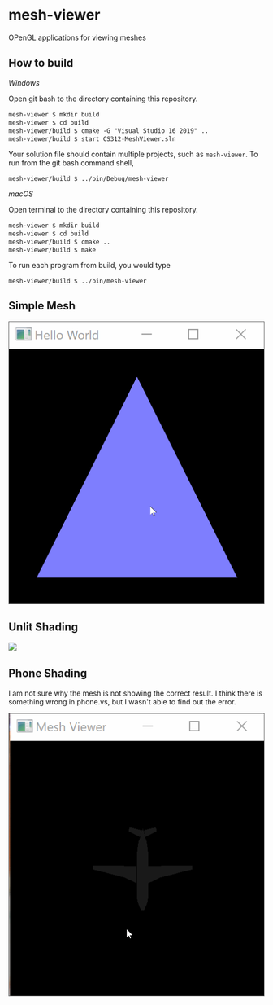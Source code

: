 # mesh-viewer

OPenGL applications for viewing meshes

## How to build

*Windows*

Open git bash to the directory containing this repository.

```
mesh-viewer $ mkdir build
mesh-viewer $ cd build
mesh-viewer/build $ cmake -G "Visual Studio 16 2019" ..
mesh-viewer/build $ start CS312-MeshViewer.sln
```

Your solution file should contain multiple projects, such as `mesh-viewer`.
To run from the git bash command shell, 

```
mesh-viewer/build $ ../bin/Debug/mesh-viewer
```

*macOS*

Open terminal to the directory containing this repository.

```
mesh-viewer $ mkdir build
mesh-viewer $ cd build
mesh-viewer/build $ cmake ..
mesh-viewer/build $ make
```

To run each program from build, you would type

```
mesh-viewer/build $ ../bin/mesh-viewer
```

## Simple Mesh
<img src='./gifs/simple.gif'  width='550' />

## Unlit Shading
<img src='./gifs/billboard.gif'  width='550' />

## Phone Shading
I am not sure why the mesh is not showing the correct result. I think there is something wrong in phone.vs, but I wasn't able to find out the error. 

<img src='./gifs/mesh.gif'  width='550' />

